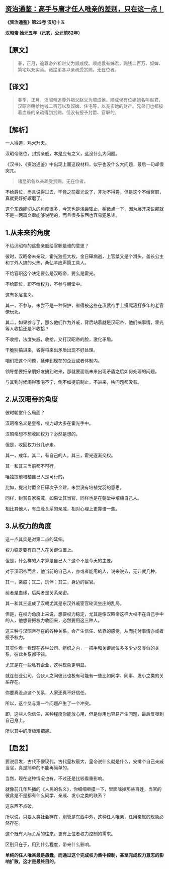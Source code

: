 ## [资治通鉴：高手与庸才任人唯亲的差别，只在这一点！](https://zhuanlan.zhihu.com/p/344875829)

 **《资治通鉴》第23卷 汉纪十五** 

**汉昭帝 始元五年（己亥，公元前82年）**

## 【原文】

> 春，正月，追尊帝外祖赵父为顺成侯。顺成侯有姊君，赐钱二百万、奴婢、第宅以充实焉。诸昆弟各以亲疏受赏赐，无在位者。 

## 【译文】

> 春季，正月，汉昭帝追尊外祖父赵父为顺成侯。顺成侯有位姐姐名叫赵君，汉昭帝赐给她钱二百万以及奴婢、住宅等，以充实她的财产。兄弟们也都按着血缘的亲疏得到赏赐，但没有授予封爵、官职的。 

## 【解析】 

一人得道，鸡犬升天。

汉昭帝继位，封赏亲戚，本是应有之义，这没什么大问题。

《汉书》、《资治通鉴》中出现上面这段材料，似乎也没什么大问题，最后一句却很突兀。

> 诸昆弟各以亲疏受赏赐，无在位者。

不给爵位，尚且说得过去，毕竟之前霍光说了，非功不得爵，但是这个不给官职，真就要好好琢磨了。

这个东西能切入的角度很多，今天也是浅尝辄止，稍微点一下，因为展开来说那就不是一两篇文章能够说明的，而且很多东西也容易犯忌讳。

## 1.从未来的角度

不给汉昭帝的这些亲戚给官职是谁的意思？

彼时，汉昭帝未亲政，霍光独揽大权，金日磾病逝，上官桀又是个滑头，盖长公主和丁外人搞的火热，桑弘羊应声筒工具人。

不给官职这个决定要么是汉昭帝，要么是霍光。

不给职位，即不给权力，不参与朝堂中。

这有多层含义。

其一，不参与，未尝不是一种保护，省得被这些在汉武帝手上摸爬滚打多年的老官僚玩死。

其二，如果参与了，那么他们作为外戚，背后站着就是汉昭帝，他们搞事情，霍光等人收拾还是不收拾？

不收拾，法度失威，收拾，又打汉昭帝的脸，激化矛盾。

干脆别搞进来，省得将来出矛盾出现不好处理。

咱们把这个问题，延伸到现在的企业或者体制内。

领导想要把亲朋好友搞到进来，那就要面临未来出现矛盾之后如何处理的问题。

与其到时候闹得家宅不宁，倒不如提前制止，不进来，啥问题都没有。

## 2.从汉昭帝的角度

彼时朝堂什么局面？

汉昭帝名义是皇帝，权力却大多在霍光手中。

汉昭帝想不想收回权力？必然是想的。

但是，收回权力分几步走。

其一，成年。其二，有自己的人。其三，霍光逐渐交权。

其一和其三当前都不可行。

唯独提前培植自己人是可行的。

比如，提出封爵金日磾次子金建，未尝没有培植党羽的意思。

同样，封赏自家亲戚，如果让其当官，同样也是在朝堂中培植自己人。

相比其他人，有血缘关系的亲戚，相对心理上更靠谱一些。

## 3.从权力的角度

这一点其实是对第二点的延伸。

权力稳定要有自己人在关键位置上。

但是，什么样的人才算是自己人？这个不是今天的主要。

对于汉昭帝而言，他当前的自己人，亦或者能用的人，说来说去，无非就几种。

其一，亲戚；其二，玩伴；其三，身边的宦官。

前者是血缘，后两者是关系亲密。

其一和其三造成了汉朝尤其是东汉外戚宦官轮流坐庄的乱局。

但是，在权力角度上来说，想要权力稳定，尤其是像汉昭帝这样大权不在自己手中的人，他想要把权力收回来，必然要用这三种人。

这三种与汉昭帝存在的各种关系，会产生信任、依靠的感觉，从而托付事情亦或者授予权力。

其实你看一看现在各种公司、组织之内，一把手和关键岗位多多少少又类似的关系，彼此关系都不错。

尤其是在一些私有企业，这种现象更明显。

就连创业公司，合伙人之间彼此也极有可能有一些比如同学、同事、发小之类的关系存在。

你要真没点这个关系，人家还真不好信任。

所以，这个又与第一个问题产生了一个冲突。

即，这些人你信任，某种程度你能放心用，但是你用也容易产生问题，最后反噬到自己身上。

所以其中的度极难把握。

## 【启发】

要说启发，古代不像现代，古代皇权最大，皇帝说什么就是什么，安排个自己亲戚当官，真是简单的不能再简单的。

当然，现在这种情况也有，不过还是比较看重影响。

就像前几年热播的《人民的名义》，你细细咂摸一下，里面除掉那些百姓，当官的彼此是不是都有什么同学、亲戚、发小之类的联系？

这东西不点破。

所以说，只要人类社会存在，别管是东西中外，这种任人唯亲，任用亲属的现象必然存在。

这个既有人际关系的往来，更有上位者权力控制的需求。

区别只在于，用到什么程度，带来什么影响。

**单纯的任人唯亲最是愚蠢，而通过这个完成权力集中控制，甚至完成权力意志的影响扩散，这才是最终目的。**